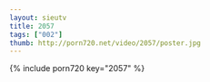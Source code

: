 ```yaml
--- 
layout: sieutv
title: 2057
tags: ["002"]
thumb: http://porn720.net/video/2057/poster.jpg
---
```

{% include porn720 key="2057" %} 
